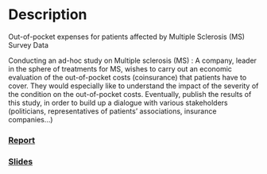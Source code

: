 # Description

Out-of-pocket expenses for patients affected by Multiple Sclerosis (MS) Survey Data

Conducting an ad-hoc study on Multiple sclerosis (MS) :
A company, leader in the sphere of treatments for MS, wishes to carry out an economic evaluation of the out-of-pocket costs (coinsurance) that patients have to cover. They would especially like to understand the impact of the severity of the condition on the out-of-pocket costs. Eventually, publish the results of this study, in order to build up a dialogue with various stakeholders (politicians, representatives of patients’ associations, insurance companies…)

### [Report](https://bnaila.github.io/portfolio/Case%20study%20:%20Data%20Analysis/Questionnary_MS_Data_Processing_NB.html)
### [Slides](https://bnaila.github.io/portfolio/Case%20study%20:%20Data%20Analysis/SEPCARE%20COMPANY%20PROJECT%20-%20Naila%20Bouterfa.pdf)
